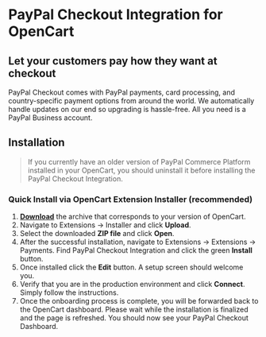 # PayPal Checkout Integration for OpenCart

## Let your customers pay how they want at checkout

PayPal Checkout comes with PayPal payments, card processing, and country-specific payment options from around the world. We automatically handle updates on our end so upgrading is hassle-free. All you need is a PayPal Business account.

## Installation
> If you currently have an older version of PayPal Commerce Platform installed in your OpenCart, you should uninstall it before installing the PayPal Checkout Integration.

### Quick Install via OpenCart Extension Installer (recommended)
1. [**Download**](https://github.com/Dreamvention/paypal/releases) the archive that corresponds to your version of OpenCart.
2. Navigate to Extensions -> Installer and click **Upload**.
3. Select the downloaded **ZIP file** and click **Open**.
4. After the successful installation, navigate to Extensions -> Extensions -> Payments. Find PayPal Checkout Integration and click the green **Install** button.
5. Once installed click the **Edit** button. A setup screen should welcome you.
6. Verify that you are in the production environment and click **Connect**. Simply follow the instructions.
7. Once the onboarding process is complete, you will be forwarded back to the OpenCart dashboard. Please wait while the installation is finalized and the page is refreshed. You should now see your PayPal Checkout Dashboard.

